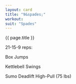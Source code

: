 ```yaml
---
layout: card
title: "9&spades;"
workout:
suit: "Spades"
---
```


{{ page.title }}

21-15-9 reps:

Box Jumps

Kettlebell Swings

Sumo Deadlift High-Pull (75 lbs)
